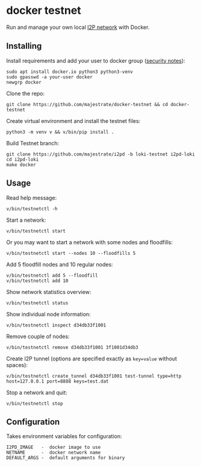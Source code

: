 docker testnet
==============

Run and manage your own local [I2P network](http://i2pd.website) with Docker.


Installing
----------

Install requirements and add your user to docker group ([security notes](https://docs.docker.com/engine/installation/linux/linux-postinstall/)):

    sudo apt install docker.io python3 python3-venv
    sudo gpasswd -a your-user docker
    newgrp docker

Clone the repo: 
    
    git clone https://github.com/majestrate/docker-testnet && cd docker-testnet

Create virtual environment and install the testnet files:

    python3 -m venv v && v/bin/pip install .


Build Testnet branch:

    git clone https://github.com/majestrate/i2pd -b loki-testnet i2pd-loki
    cd i2pd-loki
    make docker
    
Usage
-----

Read help message:

    v/bin/testnetctl -h
    
Start a network: 

    v/bin/testnetctl start

Or you may want to start a network with some nodes and floodfills:

    v/bin/testnetctl start --nodes 10 --floodfills 5

Add 5 floodfill nodes and 10 regular nodes:

    v/bin/testnetctl add 5 --floodfill
    v/bin/testnetctl add 10

Show network statistics overview:

    v/bin/testnetctl status

Show individual node information:

    v/bin/testnetctl inspect d34db33f1001
    
Remove couple of nodes:

    v/bin/testnetctl remove d34db33f1001 3f1001d34db3

Create I2P tunnel (options are specified exactly as `key=value` without spaces):

    v/bin/testnetctl create_tunnel d34db33f1001 test-tunnel type=http host=127.0.0.1 port=8888 keys=test.dat

Stop a network and quit:

    v/bin/testnetctl stop


Configuration
-------------

Takes environment variables for configuration:

    I2PD_IMAGE   -  docker image to use
    NETNAME      -  docker network name
    DEFAULT_ARGS -  default arguments for binary

